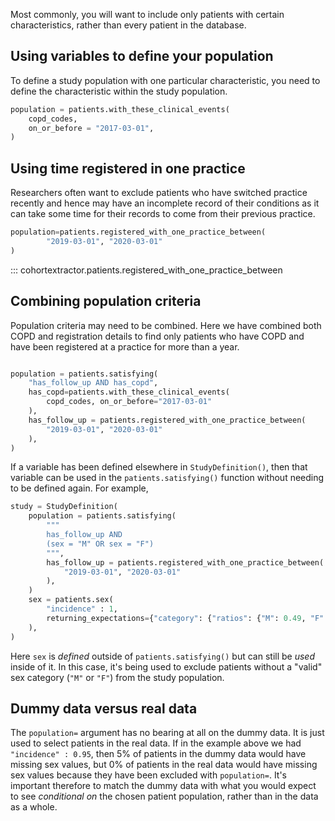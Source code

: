 Most commonly, you will want to include only patients with certain characteristics, rather than every patient in the database.

## Using variables to define your population 

To define a study population with one particular characteristic, you need to define the characteristic within the study 
population. 

```py 
population = patients.with_these_clinical_events(
    copd_codes, 
    on_or_before = "2017-03-01",
)
```

## Using time registered in one practice 

Researchers often want to exclude patients who have switched practice recently and hence may have an incomplete record of their conditions as it can take some time for their records to come from their previous practice. 

```py
population=patients.registered_with_one_practice_between(
        "2019-03-01", "2020-03-01"
)
```

::: cohortextractor.patients.registered_with_one_practice_between


## Combining population criteria

Population criteria may need to be combined. 
Here we have combined both COPD and registration details to find only patients who have COPD and have been registered at a practice for more than a year. 

```py

population = patients.satisfying(
    "has_follow_up AND has_copd",
    has_copd=patients.with_these_clinical_events(
        copd_codes, on_or_before="2017-03-01"
    ),
    has_follow_up = patients.registered_with_one_practice_between(
        "2019-03-01", "2020-03-01"
    ),
)
```

If a variable has been defined elsewhere in `StudyDefinition()`, then that variable can be used in the `patients.satisfying()` function without needing to be defined again. 
For example,

```py
study = StudyDefinition(
	population = patients.satisfying(
		"""
		has_follow_up AND 
		(sex = "M" OR sex = "F")
		""",
		has_follow_up = patients.registered_with_one_practice_between(
			"2019-03-01", "2020-03-01"
		),
	)
	sex = patients.sex(
		"incidence" : 1,
		returning_expectations={"category": {"ratios": {"M": 0.49, "F": 0.51}}}
	),
)
```

Here `sex` is _defined_ outside of `patients.satisfying()` but can still be _used_ inside of it. 
In this case, it's being used to exclude patients without a "valid" sex category (`"M"` or `"F"`) from the study population.

## Dummy data versus real data

The `population=` argument has no bearing at all on the dummy data. It is just used to select patients in the real data. 
If in the example above we had `"incidence" : 0.95`, then 5% of patients in the dummy data would have missing sex values, but 0% of patients in the real data would have missing sex values because they have been excluded with `population=`. 
It's important therefore to match the dummy data with what you would expect to see _conditional on_ the chosen patient population, rather than in the data as a whole.

